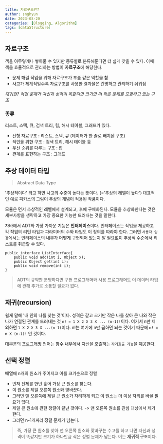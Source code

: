 ```yaml
---
title: 자료구조란?
author: snghyun
date: 2023-08-20
categories: [Blogging, Algorithm]
tags: [dataStructure]
---
```


## 자료구조
책을 아무렇게나 쌓아둘 수 있지만 종류별로 분류해둔다면 더 쉽게 찾을 수 있다. 이때 책을 효율적으로 관리하는 방법이 **자료구조**에 해당한다.

- 문제 해결 작업을 위해 자료구조가 부품 같은 역할을 함
- 사고가 체계적일수록 자료구조를 사용한 결과물은 간명하고 관리하기 쉬워짐

*재귀란? 어떤 문제가 자신과 성격이 똑같지만 크기만 더 작은 문제를 포함하고 있는 구조*

### 종류
리스트, 스택, 큐, 검색 트리, 힙, 해시 테이블, 그래프가 있다.
- 선형 자료구조 : 리스트, 스택, 큐 (데이터가 한 줄로 배치된 구조)
- 색인을 위한 구조 : 검색 트리, 해시 테이블 등
- 우선 순위를 다루는 구조 : 힙
- 관계를 표현하는 구조 : 그래프

## 추상 데이터 타입

> Abstract Data Type

'추상적이다' 라고 하면 사고의 수준이 높다는 뜻이다. (='추상의 레벨이 높다')
대표적인 예로 피카소의 그림이 추상의 개념이 적용된 작품이다.

모듈은 먼저 추상적인 레벨에서 설계되고, 후에 구체화된다. 모듈을 추상화한다는 것은 세부사항을 생략하고 가장 중요한 기능만 드러내는 것을 말한다.

자바에서 ADT와 가장 가까운 기능은 **인터페이스**이다.
인터페이스는 작업을 제공하고 각 작업의 리턴 타입과 파라미터의 수와 타입도 이 정의를 따라야 한다.
그러면 `사용자 입장`에서는 인터페이스의 내부가 어떻게 구현되어 있는지 알 필요없이 추상적 수준에서 리스트를 취급할 수 있다.

```
public interface ListInterface{
	public void add(int i, Object x);
	public Object get(int i);
	public void remove(int i);
}
```

>ADT의 규약만 분명하다면 구현 프로그래머와 사용 프로그래머도 이 데이터 타입에 관해 추가로 소통할 필요가 없다.

## 재귀(recursion)

쉽게 말해 '내 안의 나를 찾는 것'이다.
성격은 같고 크기만 작은 나를 찾아 큰 나와 작은 나가 연결된 관계를 드러내는 것
`n! = 1 X 2 X 3 X ... (n-1)!`이다. 여기서 n만 제외하면 `1 X 2 X 3 X ...(n-1)`이다. n!는 여기에 n만 곱하면 되는 것이기 때문에 `n! = n X (n-1)!` 인 것이다.

대부분의 프로그래밍 언어는 함수 내부에서 자신을 호출하는 `자기호출 기능`을 제공한다.

## 선택 정렬
배열에 n개의 원소가 주어지고 이를 크기순으로 정렬
- 먼저 전체를 한번 훑어 가장 큰 원소를 찾는다.
- 이 원소를 제일 오른쪽 원소와 맞바꾼다.
- 그러면 맨 오른쪽에 제일 큰 원소가 자리하게 되고 이 원소는 더 이상 자리를 바꿀 필요가 없다.
- 제일 큰 원소에 관한 정렬이 끝난 것이다. -> 맨 오른쪽 원소를 관심 대상에서 제거한다.
- 그러면 n-1개짜리 정렬 문제가 남는다.

> 즉, 가장 큰 원소를 찾아 맨 오른쪽 원소와 맞바꾸는 수고를 하고 나면 자신과 성격이 똑같지만 크기가 하나만큼 작은 정렬 문제가 남는다. 이는 **재귀적 구조**이다.
